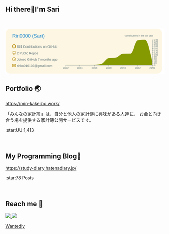 ## Hi there:raised_hands:I'm Sari
<br>

[![](https://raw.githubusercontent.com/Riri0000/Riri0000/main/profile-summary-card-output/solarized/0-profile-details.svg)](https://github.com/vn7n24fzkq/github-profile-summary-cards)
<br>

## Portfolio :earth_asia:
https://min-kakeibo.work/
<p>「みんなの家計簿」は、自分と他人の家計簿に興味がある人達に、
お金と向き合う場を提供する家計簿公開サービスです。</p>
<p>:star:UU:1,413</p>
<br>

## My Programming Blog:blue_book:
https://study-diary.hatenadiary.jp/
<p>:star:78 Posts</p>
<br>

## Reach me :sunflower:
  <a href="http://twitter.com/ririko63279">
    <img height="20" src="https://img.shields.io/twitter/follow/ririko63279?label=Twitter&logo=twitter&style=flat" />
  </a>

 <a href="http://qiita.com/riri34566">
    <img height="20" src="https://qiita-badge.apiapi.app/s/riri34566/posts.svg" />
 </a>
 
 [Wantedly](https://www.wantedly.com/id/sari_oo)
